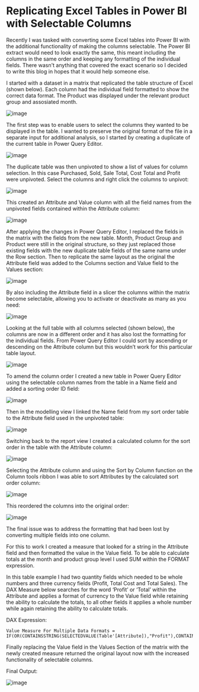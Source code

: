 # Replicating Excel Tables in Power BI with Selectable Columns

Recently I was tasked with converting some Excel tables into Power BI with the additional functionality of making the columns selectable. The Power BI extract would need to look exactly the same, this meant including the columns in the same order and keeping any formatting of the individual fields. There wasn't anything that covered the exact scenario so I decided to write this blog in hopes that it would help someone else.

I started with a dataset in a matrix that replicated the table structure of Excel (shown below). Each column had the individual field formatted to show the correct data format. The Product was displayed under the relevant product group and assosiated month.

![image](https://user-images.githubusercontent.com/126701906/228939744-b7b20c5d-1204-4e10-bbee-a5d45205c3bc.png)

The first step was to enable users to select the columns they wanted to be displayed in the table. I wanted to preserve the original format of the file in a separate input for additional analysis, so I started by creating a duplicate of the current table in Power Query Editor.

![image](https://user-images.githubusercontent.com/126701906/228939797-36c229c3-0ad0-409b-845a-f958ac8792cc.png)

The duplicate table was then unpivoted to show a list of values for column selection. In this case Purchased, Sold, Sale Total, Cost Total and Profit were unpivoted. 
Select the columns and right click the columns to unpivot:

![image](https://user-images.githubusercontent.com/126701906/228939839-0a57e89b-b063-4678-8c83-dba282890133.png)

This created an Attribute and Value column with all the field names from the unpivoted fields contained within the Attribute column:

![image](https://user-images.githubusercontent.com/126701906/228939887-0895584c-3f99-41f1-a2e2-2d444481fc7b.png)

After applying the changes in Power Query Editor, I replaced the fields in the matrix with the fields from the new table. Month, Product Group and Product were still in the original structure, so they just replaced those existing fields with the new duplicate table fields of the same name under the Row section. Then to replicate the same layout as the original the Attribute field was added to the Columns section and Value field to the Values section:

![image](https://user-images.githubusercontent.com/126701906/228939942-e50bc36d-26dc-4873-b393-2501eebebcb1.png)

By also including the Attribute field in a slicer the columns within the matrix become selectable, allowing you to activate or deactivate as many as you need:

![image](https://user-images.githubusercontent.com/126701906/228939987-431b43c8-80c1-4d66-bc28-32d071478bcd.png)

Looking at the full table with all columns selected (shown below), the columns are now in a different order and it has also lost the formatting for the individual fields. From Power Query Editor I could sort by ascending or descending on the Attribute column but this wouldn’t work for this particular table layout.

![image](https://user-images.githubusercontent.com/126701906/228940035-5ccaebf2-6ccd-4be6-93bc-09c3e8a2c7f1.png)

To amend the column order I created a new table in Power Query Editor using the selectable column names from the table in a Name field and added a sorting order ID field:

![image](https://user-images.githubusercontent.com/126701906/228940078-78e6f4fa-3997-4166-9b7a-35605f0b5609.png)

Then in the modelling view I linked the Name field from my sort order table to the Attribute field used in the unpivoted table:

![image](https://user-images.githubusercontent.com/126701906/228940111-cd0cf243-2d9f-4305-8c3a-88412ff729a1.png)

Switching back to the report view I created a calculated column for the sort order in the table with the Attribute column:

![image](https://user-images.githubusercontent.com/126701906/228940160-9dd89ec5-ff82-4195-842a-e4f3c8b653b4.png)

Selecting the Attribute column and using the Sort by Column function on the Column tools ribbon I was able to sort Attributes by the calculated sort order column:

![image](https://user-images.githubusercontent.com/126701906/228940196-1f4c4a76-ea40-4d89-823b-b3a0f238edc5.png)

This reordered the columns into the original order:

![image](https://user-images.githubusercontent.com/126701906/228940228-ca240d3c-0d0e-4543-ba7a-9a302f491bf5.png)

The final issue was to address the formatting that had been lost by converting multiple fields into one column.

For this to work I created a measure that looked for a string in the Attribute field and then formatted the value in the Value field. To be able to calculate totals at the month and product group level I used SUM within the FORMAT expression. 

In this table example I had two quantity fields which needed to be whole numbers and three currency fields (Profit, Total Cost and Total Sales). The DAX Measure below searches for the word ‘Profit’ or ‘Total’ within the Attribute and applies a format of currency to the Value field while retaining the ability to calculate the totals, to all other fields it applies a whole number while again retaining the ability to calculate totals.

DAX Expression:

    Value Measure For Multiple Data Formats = IF(OR(CONTAINSSTRING(SELECTEDVALUE(Table'[Attribute]),"Profit"),CONTAINSSTRING(SELECTEDVALUE('Table'[Attribute]),"Total")),FORMAT(SUM(Table'[Value])),"£#,##0.#0"),FORMAT(SUM('Table'[Value])),"#"))
  
Finally replacing the Value field in the Values Section of the matrix with the newly created measure returned the original layout now with the increased functionality of selectable  columns.

Final Output:

![image](https://user-images.githubusercontent.com/126701906/228940488-91976cb7-68ed-4fc1-9017-74a2f329b24e.png)
  
